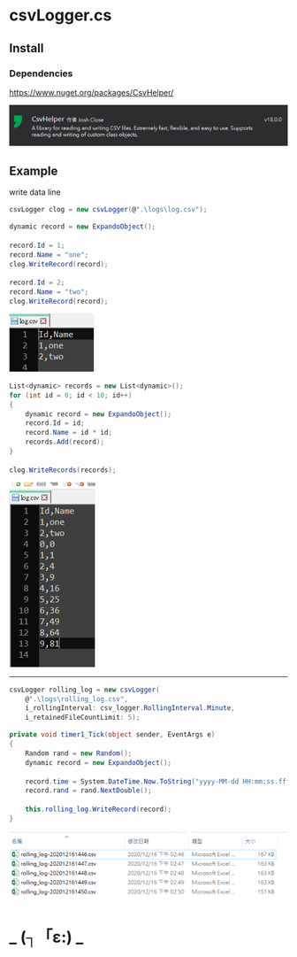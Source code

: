 

# csvLogger.cs

## Install

### Dependencies 

https://www.nuget.org/packages/CsvHelper/

![image-20201216145313501](pic/readme/image-20201216145313501.png)



## Example

write data line

```c#
csvLogger clog = new csvLogger(@".\logs\log.csv");
```



```c#
dynamic record = new ExpandoObject();

record.Id = 1;
record.Name = "one";
clog.WriteRecord(record);

record.Id = 2;
record.Name = "two";
clog.WriteRecord(record);

```

![image-20201216142005131](pic/readme/image-20201216142005131.png)

```c#
List<dynamic> records = new List<dynamic>();
for (int id = 0; id < 10; id++)
{
    dynamic record = new ExpandoObject();
    record.Id = id;
    record.Name = id * id;
    records.Add(record);
}

clog.WriteRecords(records);
```



![image-20201216142210155](pic/readme/image-20201216142210155.png)

---

```c#
csvLogger rolling_log = new csvLogger(
    @".\logs\rolling_log.csv",
    i_rollingInterval: csv_logger.RollingInterval.Minute,
    i_retainedFileCountLimit: 5);
```

```c#
private void timer1_Tick(object sender, EventArgs e)
{
    Random rand = new Random();    
    dynamic record = new ExpandoObject();
    
    record.time = System.DateTime.Now.ToString("yyyy-MM-dd HH:mm:ss.fff");
    record.rand = rand.NextDouble();

    this.rolling_log.WriteRecord(record);
}
```

![image-20201216145336305](pic/readme/image-20201216145336305.png)



# _ (┐「ε:) _

